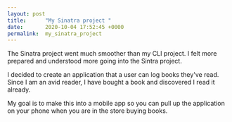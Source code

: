 ```yaml
---
layout: post
title:      "My Sinatra project "
date:       2020-10-04 17:52:45 +0000
permalink:  my_sinatra_project
---
```



The Sinatra project went much smoother than my CLI project. I felt more prepared and understood more going into the Sintra project. 

I decided to create an application that a user can log books they've read. Since I am an avid reader, I have bought a book and discovered I read it already.

My goal is to make this into a mobile app so you can pull up the application on your phone when you are in the store buying books.

